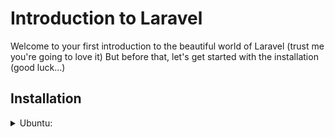 # Introduction to Laravel

Welcome to your first introduction to the beautiful world of Laravel (trust me you're going to love it)
But before that, let's get started with the installation (good luck...)

## Installation

<details>
  <summary>Ubuntu:</summary>

Let's first install a webserver to host the Laravel application. You can either use [Apache](https://httpd.apache.org/) or [Nginx](https://www.nginx.com/) web server. 

But let's all use Apache to not get lost...

## Step 1: Apache2

1 - Install apache2, type:
```
$ sudo apt install apache2
```
2- Once installed, Apache should be running. If it's not, for whatever reason, start it:
```
$ sudo systemctl start apache2
```
3- Then enable it to start on boot time.
```
$ sudo systemctl enable apache2
```
3- To verify the status of Apache, execute:
```
$ sudo systemctl status apache2
```

## Step 2: PHP

Laravel 8 requires PHP 7.3 or above. Thankfully, PHP 7.4 is available in Ubuntu repositories. So, install PHP and the following PHP extensions.
```
$ sudo apt install php libapache2-mod-php php-mbstring php-cli php-bcmath php-json php-xml php-zip php-pdo php-common php-tokenizer php-mysql
```

When the installation is complete, verify the PHP version.
```
$ php -v
```

## Step 3: Create Database for Laravel Application

Next up, we will create a database for the Laravel application.

But first, we need to install MySQL. 
This is a tricky part so 
***If you meet any issue, feel free to come to me :)***

Now that MySQL is installed, let's create our project's database!
```
$ sudo mysql -u root -p
```
Once logged in create the database, and database user, and grant all privileges to the database user.
```
> CREATE DATABASE laravel_db;
```

```
> CREATE USER 'laravel_user'@'localhost' IDENTIFIED BY 'secretpassword';
```
```
> GRANT ALL ON laravel_db.* TO 'laravel_user'@'localhost';
```
```
> FLUSH PRIVILEGES;
```
```
> QUIT;
```

## Step 4: Install Composer
Composer is a dependency package manager for PHP. It provides a framework for managing libraries and dependencies and required dependencies. To use Laravel, first install composer.

To download Composer, invoke the command shown.
```
$ curl -sS https://getcomposer.org/installer | php
```
Next, move the composer file to the /usr/local/bin path.
```
$ sudo mv composer.phar /usr/local/bin/composer
```
Assign execute permission:
```
$ sudo chmod +x /usr/local/bin/composer
```
Verify the Composer version installed:
```
$ composer --version
```
## Step 5: Install Laravel 8 on Ubuntu
With Composer installed, the next course of action is to install Laravel.
Navigate to the webroot directory, type:
```
$ cd /var/www/html
```
Now, install Laravel using the composer command, type:
```
$ sudo composer create-project laravel-introduction
```

The command creates a new directory called laravel-introduction and installs all the files and directories for Laravel.
Change the ownership of the Laravel directory to the webserver user and also the permissions:
```
sudo chown -R www-data:www-data /var/www/html/laravel-introduction
sudo chmod -R 775 /var/www/html/laravel-introduction/storage
```
Once the installation is done navigate to the installation directory and check the Laravel version.
```
$ cd laravel-introduction
  php artisan
```

## Step 6: Configure Apache to serve Laravel site
Lastly, we need to set up the Apache webserver to host the Laravel site. For that to happen, we need to create a virtual host file.
```
$ sudo vim /etc/apache2/sites-available/laravel.conf
```
Next, past the content shown and replace the example.com ServerName directive with the FQDN or public IP of the server ( Or private IP in case the server is on a LAN network ).
```
<VirtualHost *:80>
ServerName example.com
ServerAdmin admin@example.com
DocumentRoot /var/www/html/laravelapp/public
<Directory /var/www/html/laravelapp>
AllowOverride All
</Directory>
ErrorLog ${APACHE_LOG_DIR}/error.log
CustomLog ${APACHE_LOG_DIR}/access.log combined
</VirtualHost>
```
Save the changes and exit the file. Next, enable the Laravel site and Apache rewrite module using these two commands.
```
$ sudo a2ensite laravel.conf
```
```
$ sudo a2enmod rewrite
```
To apply the changes, restart Apache.
```
$ sudo systemctl restart apache2
```

## Step 7: Access Laravel from a browser
Finally, to access Laravel visit your server's FQDN or IP address. The default Laravel webpage will be displayed.

</details>